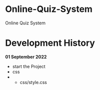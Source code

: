 # Online-Quiz-System
Online Quiz System

# Development History
<b>01 September 2022</b>
 - start the Project
 - css
 - - css/style.css
